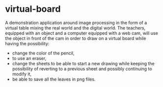 # virtual-board
A demonstration application around image processing in the form of a virtual table mixing the real world and the digital world. The teachers, equipped with an object and a computer equipped with a web cam, will use the object in front of the cam in order to draw on a virtual board while having the possibility:
- change the color of the pencil,
- to use an eraser,
- change the sheets to be able to start a new drawing while keeping the possibility of reverting to a previous sheet and possibly continuing to modify it,
- be able to save all the leaves in png files.

